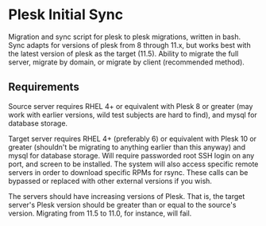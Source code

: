 Plesk Initial Sync
==================

Migration and sync script for plesk to plesk migrations, written in bash. Sync adapts for versions of plesk from 8 through 11.x, but works best with the latest version of plesk as the target (11.5). Ability to migrate the full server, migrate by domain, or migrate by client (recommended method). 

Requirements
------------
Source server requires RHEL 4+ or equivalent with Plesk 8 or greater (may work with earlier versions, wild test subjects are hard to find), and mysql for database storage.

Target server requires RHEL 4+ (preferably 6) or equivalent with Plesk 10 or greater (shouldn't be migrating to anything earlier than this anyway) and mysql for database storage. Will require passworded root SSH login on any port, and screen to be installed. The system will also access specific remote servers in order to download specific RPMs for rsync. These calls can be bypassed or replaced with other external versions if you wish.

The servers should have increasing versions of Plesk. That is, the target server's Plesk version should be greater than or equal to the source's version. Migrating from 11.5 to 11.0, for instance, will fail.
